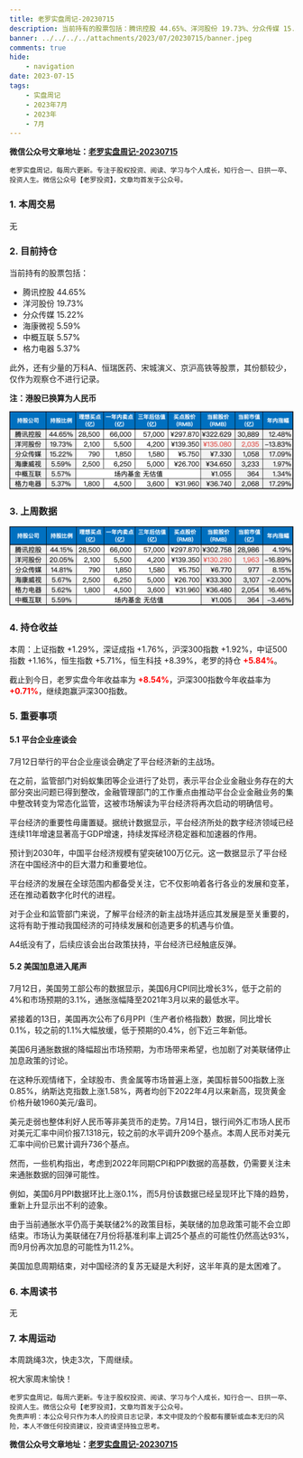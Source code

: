 ```yaml
---
title: 老罗实盘周记-20230715
description: 当前持有的股票包括：腾讯控股 44.65%、洋河股份 19.73%、分众传媒 15.22%、海康微视 5.59%、中概互联 5.57%、格力电器 5.37%。此外，还有少量的万科A、恒瑞医药、宋城演义、京沪高铁等股票，其份额较少，仅作为观察仓不进行记录。
banner: ../../../../attachments/2023/07/20230715/banner.jpeg
comments: true
hide:
    - navigation
date: 2023-07-15
tags:
    - 实盘周记
    - 2023年7月
    - 2023年
    - 7月
---
```


__微信公众号文章地址：[老罗实盘周记-20230715](https://mp.weixin.qq.com/s/0E5vno-uHU0rxZYe7mt8JQ)__

```
老罗实盘周记，每周六更新。专注于股权投资、阅读、学习与个人成长，知行合一、日拱一卒、投资人生。微信公众号【老罗投资】，文章均首发于公众号。
```

### 1. 本周交易

无

### 2. 目前持仓

当前持有的股票包括：

+ 腾讯控股 44.65%
+ 洋河股份 19.73%
+ 分众传媒 15.22%
+ 海康微视 5.59%
+ 中概互联 5.57%
+ 格力电器 5.37%

此外，还有少量的万科A、恒瑞医药、宋城演义、京沪高铁等股票，其份额较少，仅作为观察仓不进行记录。

**注：港股已换算为人民币**

![目前持仓](../../../attachments/2023/07/20230715/1.png)

### 3. 上周数据

![上周数据](../../../attachments/2023/07/20230715/2.png)

### 4. 持仓收益

本周：上证指数 +1.29%，深证成指 +1.76%，沪深300指数 +1.92%，中证500指数 +1.16%，恒生指数 +5.71%，恒生科技 +8.39%，老罗的持仓 <strong style="color:red;">+5.84%</strong>。

截止到今日，老罗实盘今年收益率为 <strong style="color:red;">+8.54%</strong>，沪深300指数今年收益率为 <strong style="color:red;">+0.71%</strong>，继续跑赢沪深300指数。

### 5. 重要事项

#### 5.1 平台企业座谈会

7月12日举行的平台企业座谈会确定了平台经济新的主战场。

在之前，监管部门对蚂蚁集团等企业进行了处罚，表示平台企业金融业务存在的大部分突出问题已得到整改，金融管理部门的工作重点由推动平台企业金融业务的集中整改转变为常态化监管，这被市场解读为平台经济将再次启动的明确信号。

平台经济的重要性毋庸置疑。据统计数据显示，平台经济所处的数字经济领域已经连续11年增速显著高于GDP增速，持续发挥经济稳定器和加速器的作用。

预计到2030年，中国平台经济规模有望突破100万亿元。这一数据显示了平台经济在中国经济中的巨大潜力和重要地位。

平台经济的发展在全球范围内都备受关注，它不仅影响着各行各业的发展和变革，还在推动着数字化时代的进程。

对于企业和监管部门来说，了解平台经济的新主战场并适应其发展是至关重要的，这将有助于推动我国经济的可持续发展和创造更多的机遇与价值。

A4纸没有了，后续应该会出台政策扶持，平台经济已经触底反弹。

#### 5.2 美国加息进入尾声

7月12日，美国劳工部公布的数据显示，美国6月CPI同比增长3%，低于之前的4%和市场预期的3.1%，通胀涨幅降至2021年3月以来的最低水平。

紧接着的13日，美国再次公布了6月PPI（生产者价格指数）数据，同比增长0.1%，较之前的1.1%大幅放缓，低于预期的0.4%，创下近三年新低。

美国6月通胀数据的降幅超出市场预期，为市场带来希望，也加剧了对美联储停止加息政策的讨论。

在这种乐观情绪下，全球股市、贵金属等市场普遍上涨，美国标普500指数上涨0.85%，纳斯达克指数上涨1.58%，两者均创下2022年4月以来新高，现货黄金价格升破1960美元/盎司。

美元走弱也整体利好人民币等非美货币的走势。7月14日，银行间外汇市场人民币对美元汇率中间价报7.1318元，较之前的水平调升209个基点。本周人民币对美元汇率中间价已累计调升736个基点。

然而，一些机构指出，考虑到2022年同期CPI和PPI数据的高基数，仍需要关注未来通胀数据的回弹可能性。

例如，美国6月PPI数据环比上涨0.1%，而5月份该数据已经呈现环比下降的趋势，重新上升显示出不利的迹象。

由于当前通胀水平仍高于美联储2%的政策目标，美联储的加息政策可能不会立即结束。市场认为美联储在7月份将基准利率上调25个基点的可能性仍然高达93%，而9月份再次加息的可能性为11.2%。

美国加息周期结束，对中国经济的复苏无疑是大利好，这半年真的是太困难了。

### 6. 本周读书

无

### 7. 本周运动

本周跳绳3次，快走3次，下周继续。

祝大家周末愉快！

```
老罗实盘周记，每周六更新。专注于股权投资、阅读、学习与个人成长，知行合一、日拱一卒、投资人生。微信公众号【老罗投资】，文章均首发于公众号。
免责声明：本公众号只作为本人的投资日志记录，本文中提及的个股都有腰斩或血本无归的风险，本人不做任何投资建议，投资请坚持独立思考。
```

__微信公众号文章地址：[老罗实盘周记-20230715](https://mp.weixin.qq.com/s/0E5vno-uHU0rxZYe7mt8JQ)__